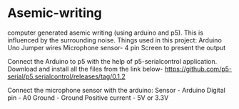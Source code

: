 # Asemic-writing
computer generated asemic writing (using arduino and p5). This is influenced by the surrounding noise.
Things used in this project:
Arduino Uno
Jumper wires
Microphone sensor- 4 pin
Screen to present the output

Connect the Arduino to p5 with the help of p5-serialcontrol application. Download and install all the files from the link below-
https://github.com/p5-serial/p5.serialcontrol/releases/tag/0.1.2

Connect the microphone sensor with the arduino:
Sensor - Arduino
Digital pin - A0
Ground - Ground
Positive current - 5V or 3.3V
